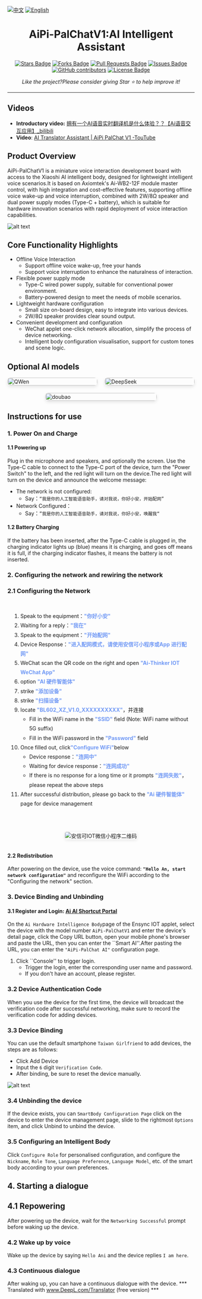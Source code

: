  [![中文](https://img.shields.io/badge/语言-中文-blue.svg)](README-CN.md)
[![English](https://img.shields.io/badge/Language-English-green.svg)](README.md)
<h1 align="center">AiPi-PalChatV1:AI Intelligent Assistant</h1>
<div align="center">

<a href="https://github.com/Ai-Thinker-Open/AiPi-PalChatV1/stargazers"><img src="https://img.shields.io/github/stars/Ai-Thinker-Open/AiPi-PalChatV1" alt="Stars Badge"/></a>
<a href="https://github.com/Ai-Thinker-Open/AiPi-PalChatV1/network/members"><img src="https://img.shields.io/github/forks/Ai-Thinker-Open/AiPi-PalChatV1" alt="Forks Badge"/></a>
<a href="https://github.com/Ai-Thinker-Open/AiPi-PalChatV1/pulls"><img src="https://img.shields.io/github/issues-pr/Ai-Thinker-Open/AiPi-PalChatV1" alt="Pull Requests Badge"/></a>
<a href="https://github.com/Ai-Thinker-Open/AiPi-PalChatV1/issues"><img src="https://img.shields.io/github/issues/Ai-Thinker-Open/AiPi-PalChatV1" alt="Issues Badge"/></a>
<a href="https://github.com/Ai-Thinker-Open/AiPi-PalChatV1/graphs/contributors"><img alt="GitHub contributors" src="https://img.shields.io/github/contributors/Ai-Thinker-Open/AiPi-PalChatV1?color=2b9348"></a>
<a href="https://github.com/Ai-Thinker-Open/AiPi-PalChatV1/blob/master/LICENSE"><img src="https://img.shields.io/github/license/Ai-Thinker-Open/AiPi-PalChatV1?color=2b9348" alt="License Badge"/></a>

<i>Like the project?Please consider giving Star ⭐️ to help improve it!</i>

</div>

---


## Videos

- **Introductory video:** [拥有一个AI语音实时翻译机是什么体验？？【Ai语音交互应用】_bilibili](https://www.bilibili.com/video/BV1SuEtzREV9?spm_id_from=333.788.videopod.sections&vd_source=02a465997504a99b4366d967ab71e479)
- **Video**: [AI Translator Assistant | AiPi PalChat V1 -TouTube](https://www.youtube.com/watch?v=AHNUB3JPgbw)

## Product Overview

AiPi-PalChatV1 is a miniature voice interaction development board with access to the Xiaoshi AI intelligent body, designed for lightweight intelligent voice scenarios.It is based on Axiomtek's Ai-WB2-12F module master control, with high integration and cost-effective features, supporting offline voice wake-up and voice interruption, combined with 2W/8Ω speaker and dual power supply modes (Type-C + battery), which is suitable for hardware innovation scenarios with rapid deployment of voice interaction capabilities.

![alt text](4.Docs/img/aipiplachatv1.png)

## Core Functionality Highlights

- Offline Voice Interaction
  - Support offline voice wake-up, free your hands
  - Support voice interruption to enhance the naturalness of interaction.
- Flexible power supply mode
  - Type-C wired power supply, suitable for conventional power environment.
  - Battery-powered design to meet the needs of mobile scenarios.
- Lightweight hardware configuration
  - Small size on-board design, easy to integrate into various devices.
  - 2W/8Ω speaker provides clear sound output.
- Convenient development and configuration
  - WeChat applet one-click network allocation, simplify the process of device networking.
  - Intelligent body configuration visualisation, support for custom tones and scene logic.


## Optional AI models

  <div style="display: flex; justify-content: center; gap: 20px; flex-wrap: wrap;">
  <div style="flex: 1; min-width: 200px; max-width: 300px;">
	<img src="./4.Docs/img/Qwan.png" alt="QWen" style="width: 100%; height: auto; border-radius: 8px; box-shadow: 0 4px 8px rgba(0,0,0,0.1);">
  </div>
  <div style="flex: 1; min-width: 200px; max-width: 300px;">
	<img src="./4.Docs/img/DeepSeek.png" alt="DeepSeek" style="width: 100%; height: auto; border-radius: 8px; box-shadow: 0 4px 8px rgba(0,0,0,0.1);">
  </div>
  <div style="flex: 1; min-width: 200px; max-width: 300px;">
	<img src="./4.Docs/img/doubao.png" alt="doubao" style="width: 100%; height: auto; border-radius: 8px; box-shadow: 0 4px 8px rgba(0,0,0,0.1);">
  </div>
</div>

## Instructions for use
### 1. Power On and Charge

#### 1.1 Powering up
Plug in the microphone and speakers, and optionally the screen.
Use the Type-C cable to connect to the Type-C port of the device, turn the "Power Switch" to the left, and the red light will turn on the device.The red light will turn on the device and announce the welcome message:
  - The network is not configured:
	- Say：`“我是你的人工智能语音助手，请对我说，你好小安，开始配网”`
  - Network Configured：
	- Say：`”我是你的人工智能语音助手，请对我说，你好小安，唤醒我“`
#### 1.2 Battery Charging
If the battery has been inserted, after the Type-C cable is plugged in, the charging indicator lights up (blue) means it is charging, and goes off means it is full, if the charging indicator flashes, it means the battery is not inserted.

### 2. Configuring the network and rewiring the network

### 2.1 Configuring the Network
<div style="display: flex; flex-wrap: wrap; gap: 20px;">
  <!-- 左侧步骤列表 -->
  <div style="flex: 1; min-width: 300px; padding: 15px;  border-radius: 8px;">
	<ol style="padding-left: 20px; line-height: 1.8;">
	  <li>Speak to the equipment：<span style="color:rgb(113, 153, 245); font-weight: bold;">"你好小安"</span></li>
	  <li>Waiting for a reply：<span style="color:rgb(113, 153, 245); font-weight: bold;">"我在"</span></li>
	  <li>Speak to the equipment：<span style="color:rgb(113, 153, 245); font-weight: bold;">"开始配网"</span></li>
	  <li>Device Response：<span style="color:rgb(113, 153, 245); font-weight: bold;">"进入配网模式，请使用安信可小程序或App 进行配网"</span></li>
	  <li>WeChat scan the QR code on the right and open <span style="color:rgb(113, 153, 245); font-weight: bold;">"Ai-Thinker IOT WeChat App"</span></li>
	  <li>option <span style="color:rgb(113, 153, 245); font-weight: bold;">"AI 硬件智能体"</span></li>
	  <li>strike <span style="color:rgb(113, 153, 245); font-weight: bold;">"添加设备"</span></li>
	  <li>strike  <span style="color:rgb(113, 153, 245); font-weight: bold;">"扫描设备"</span></li>
	  <li>locate <span style="color:rgb(113, 153, 245); font-weight: bold;">"BL602_XZ_V1.0_XXXXXXXXXX"</span>，并连接
		<ul>
		  <li>Fill in the WiFi name in the  <span style="color:rgb(113, 153, 245); font-weight: bold;">"SSID"</span> field (Note: WiFi name without 5G suffix)</li>
		  <li>Fill in the WiFi password in the  <span style="color:rgb(113, 153, 245); font-weight: bold;">"Password"</span> field</li>
		</ul>
	  </li>
	  <li>Once filled out, click<span style="color:rgb(113, 153, 245); font-weight: bold;">"Configure WiFi"</span>below
		<ul>
		  <li>Device response：<span style="color:rgb(113, 153, 245); font-weight: bold;">"连网中"</span></li>
		  <li>Waiting for device response：<span style="color:rgb(113, 153, 245); font-weight: bold;">"连网成功"</span> </li>
		  <li>If there is no response for a long time or it prompts <span style="color:rgb(113, 153, 245); font-weight: bold;">"连网失败"</span>，please repeat the above steps</li>
		</ul>
	  </li>
	  <li>After successful distribution, please go back to the <span style="color:rgb(113, 153, 245); font-weight: bold;">"Ai 硬件智能体"</span> page for device management</li>
	</ol>
  </div>
  
  <!-- 右侧二维码图片 -->
  <div style="flex: 1; min-width: 300px; padding: 15px;border-radius: 8px; display: flex; align-items: center; justify-content: center;">
	<img 
	  src="./4.Docs/img/aitinker_iot.png" 
	  alt="安信可IOT微信小程序二维码" 
	  style="max-width: 100%; height: auto; border-radius: 4px; box-shadow: 0 2px 8px rgba(0,0,0,0.1);"
	>
  </div>
</div>

#### 2.2 Redistribution
After powering on the device, use the voice command: **`"Hello An, start network configuration"`** and reconfigure the WiFi according to the "Configuring the network" section.

### 3. Device Binding and Unbinding
#### 3.1 Register and Login: [Ai AI Shortcut Portal](https://xiaozhi.me/)

On the `Ai Hardware Intelligence Body`page of the Ensync IOT applet, select the device with the model number `AiPi-PalChatV1` and enter the device's detail page, click the Copy URL button, open your mobile phone's browser and paste the URL, then you can enter the ``Smart AI''.After pasting the URL, you can enter the `"AiPi-PalChat AI"` configuration page.
1. Click ``Console'' to trigger login.
	- Trigger the login, enter the corresponding user name and password.
	- If you don't have an account, please register.

### 3.2 Device Authentication Code
When you use the device for the first time, the device will broadcast the verification code after successful networking, make sure to record the verification code for adding devices.

### 3.3 Device Binding
You can use the default smartphone `Taiwan Girlfriend` to add devices, the steps are as follows:
  - Click Add Device
  - Input the `6` digit `Verification Code`.
  - After binding, be sure to reset the device manually.

![alt text](4.Docs/img/add_code.png)
### 3.4 Unbinding the device

If the device exists, you can ``SmartBody Configuration Page`` click on the device to enter the device management page, slide to the rightmost ``Options`` item, and click Unbind to unbind the device.
### 3.5 Configuring an Intelligent Body
Click `Configure Role` for personalised configuration, and configure the `Nickname`, `Role Tone`, `Language Preference`, `Language Model`, etc. of the smart body according to your own preferences.

## 4. Starting a dialogue
## 4.1 Repowering
After powering up the device, wait for the ``Networking Successful`` prompt before waking up the device.
### 4.2 Wake up by voice
Wake up the device by saying ``Hello Ani`` and the device replies ``I am here``.
### 4.3 Continuous dialogue
After waking up, you can have a continuous dialogue with the device.
*** Translated with www.DeepL.com/Translator (free version) ***